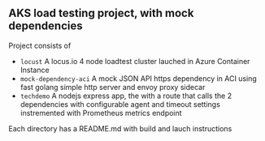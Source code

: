 ## AKS load testing project, with mock dependencies

Project consists of 

* ```locust``` A locus.io 4 node loadtest cluster lauched in Azure Container Instance
* ```mock-dependency-aci``` A mock JSON API https dependency in ACI using fast golang simple http server and envoy proxy sidecar
* ```techdemo``` A nodejs express app, the with a route that calls the 2 dependencies with configurable agent and timeout settings instremented with Prometheus metrics endpoint

Each directory has a README.md with build and lauch instructions